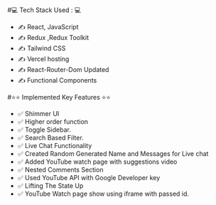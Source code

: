 #💻 Tech Stack Used : 💻
- ✍ React, JavaScript 
- ✍ Redux ,Redux Toolkit
- ✍ Tailwind CSS
- ✍ Vercel hosting
- ✍ React-Router-Dom Updated
- ✍ Functional Components

#⭐⭐ Implemented Key Features ⭐⭐
- ✅ Shimmer UI
- ✅ Higher order function
- ✅ Toggle Sidebar.
- ✅ Search Based Filter.
- ✅ Live Chat Functionality
- ✅ Created Random Generated Name and Messages for Live chat 
- ✅ Added YouTube watch page with suggestions video
- ✅ Nested Comments Section
- ✅ Used YouTube API with Google Developer key 
- ✅ Lifting The State Up 
- ✅ YouTube Watch page show using iframe with passed id.